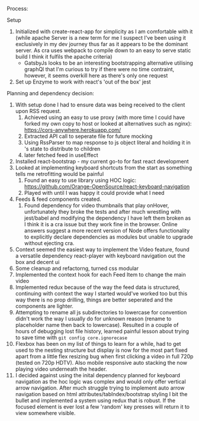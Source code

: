 Process:

Setup

1. Initialized with create-react-app for simplicity as I am comfortable with it (while apache Server is a new term for me I suspect I've been using it exclusively in my dev journey thus far as it appears to be the dominant server. As cra uses webpack to compile down to an easy to serve static build I think it fulfils the apache criteria)
   - GatsbyJs looks to be an interesting bootstrapping alternative utilising graphQl that I'm curious to try if there were no time contraint, however, it seems overkill here as there's only one request
2. Set up Enzyme to work with react's 'out of the box' jest

Planning and dependency decision:

1. With setup done I had to ensure data was being received to the client upon RSS request.
   1. Achieved using an easy to use proxy (with more time I could have forked my own copy to host or looked at alternatives such as nginx): https://cors-anywhere.herokuapp.com/
   2. Extracted API call to seperate file for future mocking
   3. Using RssParser to map response to js object literal and holding it in <App/>'s state to distribute to children
   4. later fetched feed in useEffect
2. Installed react-bootstrap - my current go-to for fast react development
3. Looked at implementing keyboard shortcuts from the start as something tells me retrofitting would be painful
   1. Found an easy to use library using HOC logic: https://github.com/Orange-OpenSource/react-keyboard-navigation
   2. Played with until I was happy it could provide what I need
4. Feeds & feed components created.
   1. Found dependency for video thumbnails that play onHover, unfortunately they broke the tests and after much wrestling with jest/babel and modifying the dependency I have left them broken as I think it is a cra issue but they work fine in the browser. Online answers suggest a more recent version of Node offers functionality to explicitly declare dependencies as modules but unable to upgrade without ejecting cra.
5. Context seemed the easiest way to implement the Video feature, found a versatile dependency react-player with keyboard navigation out the box and decent ui
6. Some cleanup and refactorng, turned css modular
7. Implemented the context hook for each Feed Item to change the main video
8. Implemented redux because of the way the feed data is structured, continuing with context the way I started would've worked too but this way there is no prop drilling, things are better seperated and the components are lighter.
9. Attempting to rename all js subdirectories to lowercase for convention didn't work the way I usually do for unknown reason (rename to placeholder name then back to lowercase). Resulted in a couple of hours of debugging lost file history, learned painful lesson about trying to save time with `git config core.ignorecase`
10. Flexbox has been on my list of things to learn for a while, had to get used to the nesting structure but display is now for the most part fixed apart from a little flex resizing bug when first clicking a video in full 720p (tested on 720p HDTV). Also mobile responsive auto stacking the now playing video underneath the header.
11. I decided against using the inital dependency planned for keyboard navigation as the hoc logic was complex and would only offer vertical arrow navigation. After much struggle trying to implement auto arrow navigation based on html attributes/tabIndex/bootstrap styling I bit the bullet and implemented a system using redux that is robust. If the focused element is ever lost a few 'random' key presses will return it to view somewhere visible.
